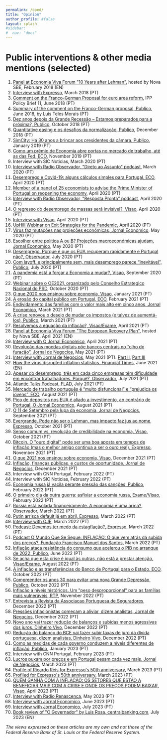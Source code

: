 ```yaml
---
permalink: /oped/
title: "Opinion"
author_profile: #false
layout: splash
#sidebar:
#  nav: "docs"
---
```

# Public interventions & other media mentions (selected)

1. [Panel at Economia Viva Forum "10 Years after Lehman"](https://youtu.be/1dsO99cAgC8), hosted by Nova SBE, February 2018 (EN)
2. [Interview with Expresso](https://expresso.sapo.pt/economia/2018-03-24-O-momento-para-fazer-mais-reformas-em-Portugal-perdeu-se), March 2018 (PT)
3. [Comment on the Franco-German Proposal for euro area reform](http://www.ipp-jcs.org/wp-content/uploads/2018/06/Coment%C3%A1rio-Franco-Alem%C3%A3_IPP.pdf), IPP Policy Brief 11, June 2018 (PT)
4. [Summary of the comment on the Franco-German proposal, Publico](https://www.publico.pt/2018/06/25/economia/opiniao/comentarios-a-aspetos-macrofinanceiros-da-proposta-francoalema-para-o-euro-1835565), June 2018, by Luis Teles Morais (PT)
5. [Dez anos depois da Grande Recessão – Estamos preparados para a próxima?, Publico](https://www.publico.pt/2018/10/15/economia/opiniao/dez-anos-depois-da-grande-recessao--estamos-preparados-para-a-proxima-1847271), October 2018 (PT)
6. [Quantitative easing e os desafios da normalização, Publico](https://www.publico.pt/2018/12/24/economia/opiniao/quantitative-easing-desafios-normalizacao-1855621), December 2018 (PT)
7. [SimCity: Há 30 anos a brincar aos presidentes da câmara, Publico](https://www.publico.pt/2019/01/27/tecnologia/noticia/simcity-ha-30-anos-brincar-presidentes-camara-1859269), January 2019 (PT)
8. [Como um prémio de Economia abre portas no mercado de trabalho, até as das Fed, ECO](https://eco.sapo.pt/especiais/como-um-premio-de-economia-abre-portas-no-mercado-de-trabalho-ate-as-das-fed/), November 2019 (PT)
9. Interview with SIC Noticias, March 2020 (PT)
10. [Interview with Radio Observador, "Direto ao Assunto" podcast](https://observador.pt/especiais/entrevista-a-miguel-faria-e-castro-esperemos-conseguir-evitar-que-isto-se-torne-numa-crise-financeira/), March 2020 (PT)
11. [Desemprego e Covid-19: alguns cálculos simples para Portugal, ECO](https://eco.sapo.pt/especiais/desemprego-e-covid-19-alguns-calculos-simples-para-portugal/), April 2020 (PT)
12. [Member of a panel of 25 economists to advise the Prime Minister of Portugal on reopening the economy](https://www.portugal.gov.pt/pt/gc22/comunicacao/comunicado?i=primeiro-ministro-reune-se-com-academicos-e-economistas-sobre-as-medidas-de-relancamento-economico), April 2020 (PT)
13. [Interview with Radio Observador, "Resposta Pronta" podcast](https://observador.pt/programas/resposta-pronta/governo-nao-pode-reabrir-a-economia-por-decreto/), April 2020 (PT)
14. [O regresso do desemprego de massas será invisível?, Visao](https://visao.sapo.pt/exame/inconsistenciaproblematica/2020-04-17-o-regresso-do-desemprego-de-massas-sera-invisivel/), April 2020 (PT)
15. [Interview with Visao](https://visao.sapo.pt/exame/2020-04-19-covid19-nos-eua-praticamente-nenhum-estado-tinha-os-sistemas-preparados-para-tantos-desempregados/), April 2020 (PT)
16. [UpHill Webinar on Exit Strategies for the Pandemic](https://uphillhealth.com/resources/5ea1653f52faff0001f7c7f3), April 2020 (PT)
17. [Vírus faz mutações nas projeções económicas, Jornal Economico](https://leitor.jornaleconomico.pt/noticia/virus-faz-mutacoes-nas-projecoes-economicas), May 2020 (PT)
18. [Escolher entre política A ou B? Projeções macroeconómicas ajudam, Jornal Economico](https://jornaleconomico.sapo.pt/noticias/escolher-entre-politica-a-ou-b-projecoes-macroeconomicas-ajudam-590478), May 2020 (PT)
19. [Desemprego. Porque é que os EUA recuperam rapidamente e Portugal não?, Observador](https://observador.pt/especiais/desemprego-porque-e-que-os-eua-recuperam-rapidamente-e-portugal-nao/), July 2020 (PT)
20. [Com layoff, e principalmente sem, mais desemprego parece “inevitável”, Publico](https://www.publico.pt/2020/07/24/economia/noticia/layoff-principalmente-desemprego-parece-inevitavel-1925666), July 2020 (PT)
21. [A pandemia está a forçar a Economia a mudar?, Visao](https://visao.sapo.pt/exame/analise/analise-inconsistenciaproblematica/2020-09-23-a-pandemia-esta-a-forcar-a-economia-a-mudar/), September 2020 (PT)
22. [Webinar sobre o OE2021, organizado pelo Conselho Estrategico Nacional do PSD](http://fariaecastro.net/assets/Slides_PSD.pdf), October 2020 (PT)
23. [O que 2020 nos ensinou sobre economia, Visao](https://visao.sapo.pt/exame/analise/analise-inconsistenciaproblematica/2021-01-11-o-que-2020-nos-ensinou-sobre-economia/), January 2021 (PT)
24. [A erosão do capital público em Portugal, ECO](https://eco.sapo.pt/especiais/a-erosao-do-capital-publico-em-portugal/), February 2021 (PT)
25. [Endividamento das famílias com o valor mais alto em cinco anos, Jornal Economico](https://jornaleconomico.sapo.pt/noticias/endividamento-das-familias-com-o-valor-mais-alto-em-cinco-anos-715680), March 2021 (PT)
26. [A crise renovou o desejo de mudar os impostos (e talvez de aumentá-los), Publico](https://www.publico.pt/2021/03/29/economia/noticia/crise-renovou-desejo-mudar-impostos-aumentalos-1956232), March 2021 (PT)
27. [Resolvemos a equação da inflação?, Visao/Exame](https://visao.sapo.pt/exame/analise/analise-inconsistenciaproblematica/2021-04-09-resolvemos-a-equacao-da-inflacao/), April 2021 (PT)
28. [Panel at Economia Viva Forum "The European Recovery Plan"](https://www.youtube.com/watch?v=WaOKNl1MyXY), hosted by Nova SBE, April 2021 (EN)
29. [Interview with O Jornal Economico](https://jornaleconomico.sapo.pt/noticias/resposta-orcamental-europeia-foi-demasiado-modesta-durante-a-pandemia-e-agora-724418), April 2021 (PT)
30. [Revolução das moedas digitais põe bancos centrais no “olho do furacão”, Jornal de Negocios](https://www.jornaldenegocios.pt/mercados/detalhe/revolucao-das-moedas-digitais-poe-bancos-no-olho-do-furacao), May 2021 (PT)
31. [Interview with Jornal de Negocios](https://www.jornaldenegocios.pt/economia/detalhe/miguel-faria-e-castro-os-nomadas-digitais-sao-uma-grande-oportunidade-para-portugal), May 2021 (PT). [Part II](https://www.jornaldenegocios.pt/economia/detalhe/miguel-faria-e-castro-a-uniao-europeia-e-a-comissao-sao-muito-mas-a-responder-a-este-tipo-de-crises), [Part III](https://www.jornaldenegocios.pt/empresas/banca---financas/detalhe/miguel-faria-e-castro-nao-e-claro-como-vamos-sair-das-moratorias)
32. [How the virus disrupted inflation statistics, Financial Times](https://www.ft.com/content/abad2b97-b40a-4e68-8834-6d7c17dcd404), June 2021 (EN)
33. [Apesar do desemprego, três em cada cinco empresas têm dificuldade em encontrar trabalhadores. Porquê?, Observador](https://observador.pt/especiais/apesar-do-desemprego-tres-em-cada-cinco-empresas-tem-dificuldade-em-encontrar-trabalhadores-porque/), July 2021 (PT)
34. [Atlantic Talks Podcast, FLAD](https://www.flad.pt/en/miguel-faria-e-castro-at-the-atlantic-talks/), July 2021 (PT)
35. [Mercado de trabalho português é “muito disfuncional” e “prejudica os jovens”, ECO](https://eco.sapo.pt/2021/08/15/economista-da-reserva-federal-mercado-de-trabalho-portugues-e-muito-disfuncional-e-prejudica-os-jovens/), August 2021 (PT)
36. [Pico de depósitos nos EUA é aliado a investimento, ao contrário de Portugal, O Jornal Economico](https://jornaleconomico.sapo.pt/noticias/pico-de-depositos-nos-eua-e-aliado-a-investimento-ao-contrario-de-portugal-775936), August 2021 (PT)
37. [O 11 de Setembro pela lupa da economia, Jornal de Negocios](https://www.jornaldenegocios.pt/economia/detalhe/o-11-de-setembro-pela-lupa-da-economia), September 2021 (PT)
38. [Evergrande. Pode não ser o Lehman, mas impacto faz jus ao nome, Expresso](https://expresso.pt/economia/2021-10-01-Evergrande.-Pode-nao-ser-o-Lehman-mas-impacto-faz-jus-ao-nome-b580221f), October 2021 (PT)
39. [Senso comum vs. revolução de credibilidade na economia, Visao](https://visao.sapo.pt/exame/analise/analise-inconsistenciaproblematica/2021-10-26-senso-comum-vs-revolucao-de-credibilidade-na-economia/), October 2021 (PT)
40. [Bitcoin. O "ouro digital" pode ser uma boa aposta em tempos de inflação (mas o melhor amigo continua a ser o ouro real), Expresso](https://expresso.pt/economia/2021-11-22-Bitcoin.-O-ouro-digital-pode-ser-uma-boa-aposta-em-tempos-de-inflacao--mas-o-melhor-amigo-continua-a-ser-o-ouro-real--a10575a8), November 2021 (PT)
41. [O que 2021 nos ensinou sobre economia, Visao](https://visao.sapo.pt/exame/analise/analise-inconsistenciaproblematica/2021-12-23-o-que-2021-nos-ensinou-sobre-economia/), December 2021 (PT)
42. [Inflação, finanças públicas, e custos de oportunidade, Jornal de Negocios](https://www.jornaldenegocios.pt/economia/detalhe/miguel-de-faria-e-castro-inflacao-financas-publicas-e-custos-de-oportunidade), December 2021 (PT)
43. Interview with CNN Portugal, February 2022 (PT)
44. Interview with SIC Noticias, February 2022 (PT)
45. [Economia russa já vacila perante pressão das sanções, Publico](https://www.publico.pt/2022/03/01/economia/noticia/economia-russa-ja-vacila-pressao-sancoes-1997169/amp), February 2022 (PT)
46. [O primeiro dia da outra guerra: asfixiar a economia russa, Exame/Visao](https://visao.sapo.pt/exame/2022-03-01-o-primeiro-dia-da-outra-guerra-asfixiar-a-economia-russa/), February 2022 (PT)
47. [Rússia está isolada financeiramente. A economia é uma arma?, Observador](https://observador.pt/especiais/russia-esta-isolada-financeiramente-a-economia-e-uma-arma/), March 2022 (PT)
48. [Putin arrisca default já em abril, Expresso](https://leitor.expresso.pt/semanario/semanario2577/html/economia/temas/russia.-putin-arrisca-default-ja-em-abril), March 2022 (PT)
49. [Interview with OJE](https://jornaleconomico.pt/noticias/2a-tarde-criterios-do-pacto-de-estabilidade-e-crescimento-sao-completamente-insustentaveis-destaca-economista-da-reserva-federal-de-st-louis-864313), March 2022 (PT)
50. [Podcast: Devemos ter medo da estagflação?, Expresso](https://expresso.pt/podcasts/money-money-money/2022-03-23-Devemos-ter-medo-da-estagflacao--ea35b4c0), March 2022 (PT)
51. [Podcast O Mundo Que Se Segue: INFLAÇÃO: O que vem atrás da subida dos preços?, Fundação Francisco Manuel dos Santos](https://www.ffms.pt/podcasts/o-mundo-que-se-segue/6245/inflacao-o-que-vem-atras-da-subida-dos-precos), March 2022 (PT)
52. [Inflação ataca resistência do consumo que acelerou o PIB no arranque de 2022, Publico](https://www.publico.pt/2022/06/09/economia/noticia/inflacao-ataca-resistencia-consumo-acelerou-pib-arranque-2022-2009204), June 2022 (PT)
53. [Se acha que esta crise é igual às outras, não está a prestar atenção, Visao/Exame](https://visao.sapo.pt/exame/analise/analise-inconsistenciaproblematica/2022-08-03-se-acha-que-esta-crise-e-igual-as-outras-nao-esta-a-prestar-atencao/), August 2022 (PT)
54. [A inflação e as transferências do Banco de Portugal para o Estado, ECO](https://eco.sapo.pt/especiais/a-inflacao-e-as-transferencias-do-banco-de-portugal-para-o-estado/), October 2022 (PT)
55. [Compreender os anos 30 para evitar uma nova Grande Depressão, Publico](https://www.publico.pt/2022/10/15/opiniao/opiniao/compreender-anos-30-evitar-nova-depressao-2024067), October 2022 (PT)
56. [Inflação a níveis históricos. Um "peso desproporcional" para as famílias mais vulneráveis, RTP](https://www.rtp.pt/noticias/economia/inflacao-a-niveis-historicos-um-peso-desproporcional-para-as-familias-mais-vulneraveis_n1446186), November 2022 (PT)
57. [Entrevista a Revista da Associacao Portuguesa de Seguradores](https://www.apseguradores.pt/Portals/0/doc/publicacoes/RevistaAps10_PT_FINAL.pdf?ver=x3mLkvYpfRl7mOOtuvr-Wg%3D%3D), December 2022 (PT)
58. [Pressões inflacionistas começam a aliviar, dizem analistas, Jornal de Negocios](https://www.jornaldenegocios.pt/economia/detalhe/pressoes-inflacionistas-comecam-a-aliviar-dizem-analistas), December 2022 (PT)
59. [Novo ano vai trazer redução de balanços e subidas menos agressivas dos juros, Dinheiro Vivo](https://www.dinheirovivo.pt/economia/nacional/novo-ano-vai-trazer-reducao-de-balancos-e-subidas-menos-agressivas-dos-juros-15579059.html), December 2022 (PT)
60. [Redução do balanço do BCE vai fazer subir taxas de juro da dívida portuguesa, dizem analistas, Dinheiro Vivo](https://www.dinheirovivo.pt/economia/nacional/reducao-do-balanco-do-bce-vai-fazer-subir-taxas-de-juro-da-divida-portuguesa-dizem-analistas-15577530.html), December 2022 (PT)
61. [Como as medidas de cada governo conduzem a níveis diferentes de inflação, Publico](https://www.publico.pt/2023/01/12/economia/noticia/medidas-governo-conduzem-niveis-diferentes-inflacao-2034700), January 2023 (PT)
62. Interview with CNN Portugal, February 2023 (PT)
63. [Lucros puxam por preços e em Portugal pesam cada vez mais, Jornal de Negocios](https://www.jornaldenegocios.pt/economia/conjuntura/detalhe/lucros-puxam-por-precos-e-em-portugal-pesam-cada-vez-mais), March 2023 (PT)
64. [Profile of Ricardo Reis for Expresso's 50th anniversary](https://expresso.pt/50anos/100-personalidades/2023-03-09-Ricardo-Reis-para-la-das-expectativas--o-perfil-de-mais-um-dos-nomes-para-o-futuro-do-pais--f0e063bd), March 2023 (PT)
65. [Profiled for Expresso's 50th anniversary](https://expresso.pt/50anos/100-personalidades/2023-03-11-Miguel-Faria-e-Castro-nada-mais-pratico-que-uma-boa-teoria-a087712b), March 2023 (PT)
66. [QUEM GANHA COM A INFLAÇÃO: OS SETORES QUE ESTÃO A BENEFICIAR MAIS COM A CRISE E ONDE OS PREÇOS PODEM BAIXAR, Visao](https://visao.sapo.pt/atualidade/economia/2023-04-19-quem-ganha-com-a-inflacao-os-setores-que-estao-a-beneficiar-mais-com-a-crise-e-onde-os-precos-podem-baixar/), April 2023 (PT)
67. [Interview with Radio Renascenca](https://rr.sapo.pt/artigo/bolsa-de-futuro/2023/06/10/miguel-faria-e-castro-o-sistema-de-justica-e-um-dos-principais-entraves-a-produtividade-do-pais/334170/), May 2023 (PT)
68. [Interview with Jornal Economico](https://jornaleconomico.pt/noticias/3a-feira-7h30-faria-e-castro-investimento-publico-colapsou-em-2011-e-apenas-recuperou-de-forma-modesta/), June 2023 (PT)
69. [Interview with Jornal Economico](https://jornaleconomico.pt/noticias/eua-continuam-em-linha-para-aterragem-suave-projeta-miguel-faria-e-castro/), July 2023 (PT)
70. [Book review of "O Governador" by Luis Rosa, centralbanking.com](https://www.centralbanking.com/central-banks/financial-stability/micro-prudential/7959133/book-notes-o-governador-by-luis-rosa), July 2023 (EN)

*The views expressed on these articles are my own and not those of the Federal Reserve Bank of St. Louis or the Federal Reserve System.*
